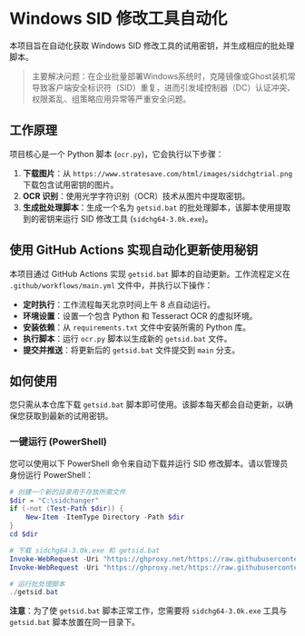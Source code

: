 # Windows SID 修改工具自动化

本项目旨在自动化获取 Windows SID 修改工具的试用密钥，并生成相应的批处理脚本。
> 主要解决问题：在企业批量部署Windows系统时，克隆镜像或Ghost装机常导致客户端安全标识符（SID）重复，进而引发域控制器（DC）认证冲突、权限紊乱、组策略应用异常等严重安全问题。

## 工作原理

项目核心是一个 Python 脚本 (`ocr.py`)，它会执行以下步骤：

1.  **下载图片**：从 `https://www.stratesave.com/html/images/sidchgtrial.png` 下载包含试用密钥的图片。
2.  **OCR 识别**：使用光学字符识别（OCR）技术从图片中提取密钥。
3.  **生成批处理脚本**：生成一个名为 `getsid.bat` 的批处理脚本，该脚本使用提取到的密钥来运行 SID 修改工具 (`sidchg64-3.0k.exe`)。

## 使用 GitHub Actions 实现自动化更新使用秘钥

本项目通过 GitHub Actions 实现 `getsid.bat` 脚本的自动更新。工作流程定义在 `.github/workflows/main.yml` 文件中，并执行以下操作：

*   **定时执行**：工作流程每天北京时间上午 8 点自动运行。
*   **环境设置**：设置一个包含 Python 和 Tesseract OCR 的虚拟环境。
*   **安装依赖**：从 `requirements.txt` 文件中安装所需的 Python 库。
*   **执行脚本**：运行 `ocr.py` 脚本以生成新的 `getsid.bat` 文件。
*   **提交并推送**：将更新后的 `getsid.bat` 文件提交到 `main` 分支。

## 如何使用

您只需从本仓库下载 `getsid.bat` 脚本即可使用。该脚本每天都会自动更新，以确保您获取到最新的试用密钥。

### 一键运行 (PowerShell)

您可以使用以下 PowerShell 命令来自动下载并运行 SID 修改脚本。请以管理员身份运行 PowerShell：

```powershell
# 创建一个新的目录用于存放所需文件
$dir = "C:\sidchanger"
if (-not (Test-Path $dir)) {
    New-Item -ItemType Directory -Path $dir
}
cd $dir

# 下载 sidchg64-3.0k.exe 和 getsid.bat
Invoke-WebRequest -Uri "https://ghproxy.net/https://raw.githubusercontent.com/Sirius2016/windows-change-sid/main/sidchg64-3.0k.exe" -OutFile "sidchg64-3.0k.exe"
Invoke-WebRequest -Uri "https://ghproxy.net/https://raw.githubusercontent.com/Sirius2016/windows-change-sid/main/getsid.bat" -OutFile "getsid.bat"

# 运行批处理脚本
./getsid.bat
```

**注意**：为了使 `getsid.bat` 脚本正常工作，您需要将 `sidchg64-3.0k.exe` 工具与 `getsid.bat` 脚本放置在同一目录下。
